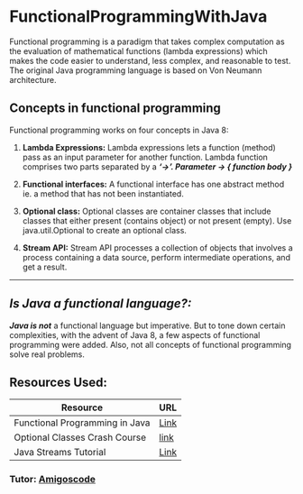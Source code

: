# FunctionalProgrammingWithJava

Functional programming is a paradigm that takes complex computation as the evaluation of mathematical functions (lambda expressions) which makes the code 
easier to understand, less complex, and reasonable to test. The original Java programming language is based on Von Neumann architecture.

## Concepts in functional programming 
Functional programming works on four concepts in Java 8: 

1. **Lambda Expressions:** Lambda expressions lets a function (method) pass as an input parameter for another function. Lambda function comprises two parts separated by a ***‘->’. Parameter -> { function body }***
   
2. **Functional interfaces:** A functional interface has one abstract method ie. a method that has not been instantiated.
    
3. **Optional class:** Optional classes are container classes that include classes that either present (contains object) or not present (empty). Use java.util.Optional to create an optional class.
   
4. **Stream API:** Stream API processes a collection of objects that involves a process containing a data source, perform intermediate operations, and get a result.
   
---

## *Is Java a functional language?:* 
***Java is not*** a functional language but imperative. But to tone down certain complexities, with the advent of Java 8, a few aspects of functional programming were added. Also, not all concepts of functional programming solve real problems.

## Resources Used:
| Resource                       | URL                                                 |
| ------------------------------ | --------------------------------------------------- |
| Functional Programming in Java | [Link](https://youtu.be/VRpHdSFWGPs)                |
| Optional Classes Crash Course  | [link](https://www.youtube.com/watch?v=1xCxoOuDZuU) |
| Java Streams Tutorial          | [Link](https://www.youtube.com/watch?v=Q93JsQ8vcwY) |

### Tutor: [Amigoscode](https://www.youtube.com/c/amigoscode)
